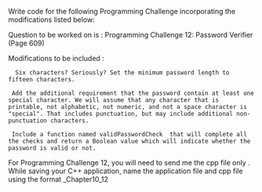Write code for the following Programming Challenge incorporating the modifications listed below:

Question to be worked on is :
Programming Challenge 12: Password Verifier (Page 609)

   Modifications to be included :

      Six characters? Seriously? Set the minimum password length to fifteen characters.

     Add the additional requirement that the password contain at least one special character. We will assume that any character that is printable, not alphabetic, not numeric, and not a space character is "special". That includes punctuation, but may include additional non-punctuation characters.

     Include a function named validPasswordCheck  that will complete all the checks and return a Boolean value which will indicate whether the password is valid or not. 

For Programming Challenge 12, you will need to send me the cpp file only . While saving your C++ application, name the application file and cpp file using the format <your lastname>_Chapter10_12